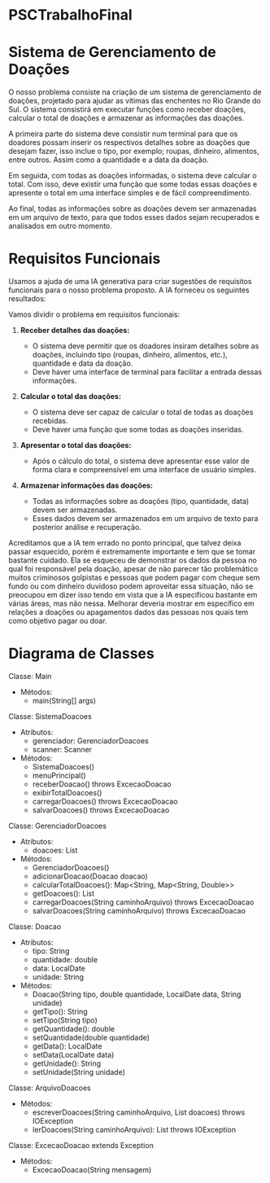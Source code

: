 # PSCTrabalhoFinal

# Sistema de Gerenciamento de Doações

O nosso problema consiste na criação de um sistema de gerenciamento de doações, projetado para ajudar as vítimas das enchentes no Rio Grande do Sul. O sistema consistirá em executar funções como receber doações, calcular o total de doações e armazenar as informações das doações. 

A primeira parte do sistema deve consistir num terminal para que os doadores possam inserir os respectivos detalhes sobre as doações que desejam fazer, isso inclue o tipo, por exemplo; roupas, dinheiro, alimentos, entre outros. Assim como a quantidade e a data da doação.

Em seguida, com todas as doações informadas, o sistema deve calcular o total. Com isso, deve existir uma função que some todas essas doações e apresente o total em uma interface simples e de fácil compreendimento. 

Ao final, todas as informações sobre as doações devem ser armazenadas em um arquivo de texto, para que todos esses dados sejam recuperados e analisados em outro momento.

# Requisitos Funcionais

Usamos a ajuda de uma IA generativa para criar sugestões de requisitos funcionais para o nosso problema proposto. A IA forneceu os seguintes resultados:

Vamos dividir o problema em requisitos funcionais:

1. **Receber detalhes das doações:**
   - O sistema deve permitir que os doadores insiram detalhes sobre as doações, incluindo tipo (roupas, dinheiro, alimentos, etc.), quantidade e data da doação.
   - Deve haver uma interface de terminal para facilitar a entrada dessas informações.
   
2. **Calcular o total das doações:**
   - O sistema deve ser capaz de calcular o total de todas as doações recebidas.
   - Deve haver uma função que some todas as doações inseridas.

3. **Apresentar o total das doações:**
   - Após o cálculo do total, o sistema deve apresentar esse valor de forma clara e compreensível em uma interface de usuário simples.

4. **Armazenar informações das doações:**
   - Todas as informações sobre as doações (tipo, quantidade, data) devem ser armazenadas.
   - Esses dados devem ser armazenados em um arquivo de texto para posterior análise e recuperação.

Acreditamos que a IA tem errado no ponto principal, que talvez deixa passar esquecido, porém é extremamente importante e tem que se tomar bastante cuidado. Ela se esqueceu de demonstrar os dados da pessoa no qual foi responsável pela doação, apesar de não parecer tão problemático muitos criminosos golpistas e pessoas que podem pagar com cheque sem fundo ou com dinheiro duvidoso podem aproveitar essa situação, não se preocupou em dizer isso tendo em vista que a IA especificou bastante em várias áreas, mas não nessa. Melhorar deveria mostrar em específico em relações a doações ou apagamentos dados das pessoas nos quais tem como objetivo pagar ou doar.


# Diagrama de Classes

Classe: Main
- Métodos:
  - main(String[] args)

Classe: SistemaDoacoes
- Atributos:
  - gerenciador: GerenciadorDoacoes
  - scanner: Scanner
- Métodos:
  - SistemaDoacoes()
  - menuPrincipal()
  - receberDoacao() throws ExcecaoDoacao
  - exibirTotalDoacoes()
  - carregarDoacoes() throws ExcecaoDoacao
  - salvarDoacoes() throws ExcecaoDoacao

Classe: GerenciadorDoacoes
- Atributos:
  - doacoes: List<Doacao>
- Métodos:
  - GerenciadorDoacoes()
  - adicionarDoacao(Doacao doacao)
  - calcularTotalDoacoes(): Map<String, Map<String, Double>>
  - getDoacoes(): List<Doacao>
  - carregarDoacoes(String caminhoArquivo) throws ExcecaoDoacao
  - salvarDoacoes(String caminhoArquivo) throws ExcecaoDoacao

Classe: Doacao
- Atributos:
  - tipo: String
  - quantidade: double
  - data: LocalDate
  - unidade: String
- Métodos:
  - Doacao(String tipo, double quantidade, LocalDate data, String unidade)
  - getTipo(): String
  - setTipo(String tipo)
  - getQuantidade(): double
  - setQuantidade(double quantidade)
  - getData(): LocalDate
  - setData(LocalDate data)
  - getUnidade(): String
  - setUnidade(String unidade)

Classe: ArquivoDoacoes
- Métodos:
  - escreverDoacoes(String caminhoArquivo, List<Doacao> doacoes) throws IOException
  - lerDoacoes(String caminhoArquivo): List<Doacao> throws IOException

Classe: ExcecaoDoacao extends Exception
- Métodos:
  - ExcecaoDoacao(String mensagem)
